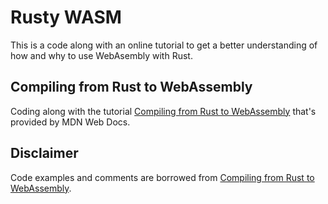 # Rusty WASM

This is a code along with an online tutorial to get a better understanding of how and why to use WebAsembly with Rust.

## Compiling from Rust to WebAssembly

Coding along with the tutorial [Compiling from Rust to WebAssembly](https://developer.mozilla.org/en-US/docs/WebAssembly/Rust_to_wasm) that's provided by MDN Web Docs.


## Disclaimer

Code examples and comments are borrowed from [Compiling from Rust to WebAssembly](https://developer.mozilla.org/en-US/docs/WebAssembly/Rust_to_wasm).
